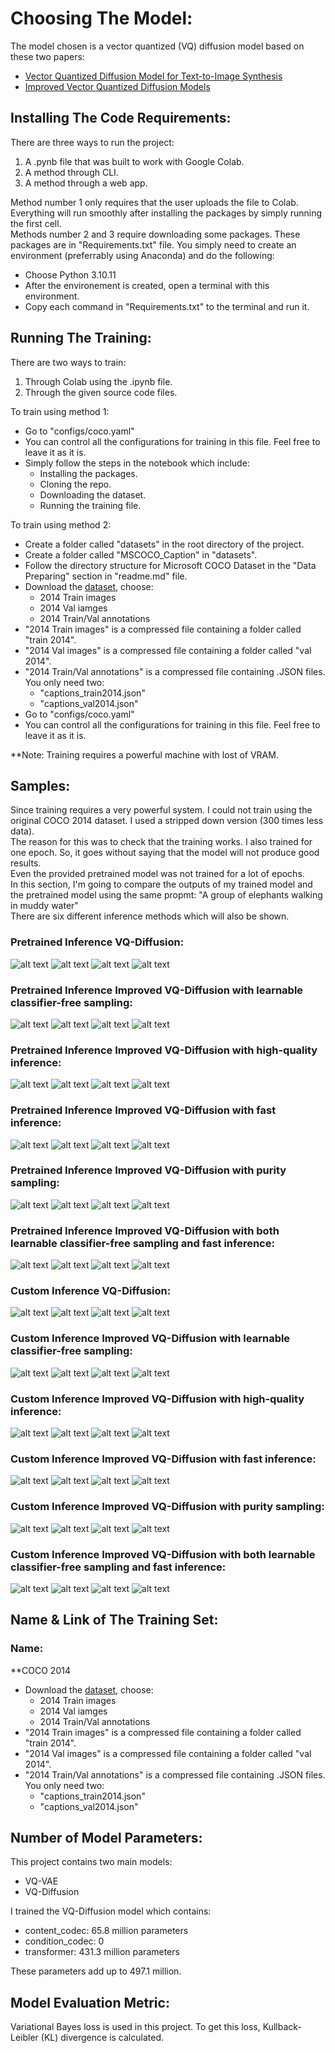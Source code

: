 # Choosing The Model:<br />

The model chosen is a vector quantized (VQ) diffusion model based on these two papers:<br />
- [Vector Quantized Diffusion Model for Text-to-Image Synthesis](https://arxiv.org/pdf/2111.14822.pdf)
- [Improved Vector Quantized Diffusion Models](https://arxiv.org/pdf/2205.16007.pdf)

## Installing The Code Requirements:<br />

There are three ways to run the project:<br />
1. A .pynb file that was built to work with Google Colab.
2. A method through CLI.
3. A method through a web app.

Method number 1 only requires that the user uploads the file to Colab. Everything will run smoothly after installing the packages by simply running the first cell.<br />
Methods number 2 and 3 require downloading some packages. These packages are in "Requirements.txt" file. You simply need to create an environment (preferrably using Anaconda) and do the following:<br />
- Choose Python 3.10.11
- After the environement is created, open a terminal with this environment.
- Copy each command in "Requirements.txt" to the terminal and run it.

## Running The Training:<br />

There are two ways to train:<br />
1. Through Colab using the .ipynb file.
2. Through the given source code files.

To train using method 1:<br />
- Go to "configs/coco.yaml"
- You can control all the configurations for training in this file. Feel free to leave it as it is.
- Simply follow the steps in the notebook which include:
  - Installing the packages.
  - Cloning the repo.
  - Downloading the dataset.
  - Running the training file.

To train using method 2:<br />
- Create a folder called "datasets" in the root directory of the project.
- Create a folder called "MSCOCO_Caption" in "datasets".
- Follow the directory structure for Microsoft COCO Dataset in the "Data Preparing" section in "readme.md" file.
- Download the [dataset](https://cocodataset.org/#download), choose:
  - 2014 Train images
  - 2014 Val iamges
  - 2014 Train/Val annotations
- "2014 Train images" is a compressed file containing a folder called "train 2014".
- "2014 Val images" is a compressed file containing a folder called "val 2014".
- "2014 Train/Val annotations" is a compressed file containing .JSON files. You only need two:
  - "captions_train2014.json"
  - "captions_val2014.json"
- Go to "configs/coco.yaml"
- You can control all the configurations for training in this file. Feel free to leave it as it is.

**Note: Training requires a powerful machine with lost of VRAM.<br />

## Samples:<br />

Since training requires a very powerful system. I could not train using the original COCO 2014 dataset. I used a stripped down version (300 times less data).<br />
The reason for this was to check that the training works. I also trained for one epoch. So, it goes without saying that the model will not produce good results.<br />
Even the provided pretrained model was not trained for a lot of epochs.<br />
In this section, I'm going to compare the outputs of my trained model and the pretrained model using the same propmt: "A group of elephants walking in muddy water"<br />
There are six different inference methods which will also be shown.<br />

### Pretrained Inference VQ-Diffusion:<br />
![alt text](https://github.com/AhmedHashish123/VQ-Diffusion/blob/main/Samples/Pretrained/pretrained_1/000000.png)
![alt text](https://github.com/AhmedHashish123/VQ-Diffusion/blob/main/Samples/Pretrained/pretrained_1/000001.png)
![alt text](https://github.com/AhmedHashish123/VQ-Diffusion/blob/main/Samples/Pretrained/pretrained_1/000002.png)
![alt text](https://github.com/AhmedHashish123/VQ-Diffusion/blob/main/Samples/Pretrained/pretrained_1/000003.png)

### Pretrained Inference Improved VQ-Diffusion with learnable classifier-free sampling:<br />
![alt text](https://github.com/AhmedHashish123/VQ-Diffusion/blob/main/Samples/Pretrained/pretrained_2/000000.png)
![alt text](https://github.com/AhmedHashish123/VQ-Diffusion/blob/main/Samples/Pretrained/pretrained_2/000001.png)
![alt text](https://github.com/AhmedHashish123/VQ-Diffusion/blob/main/Samples/Pretrained/pretrained_2/000002.png)
![alt text](https://github.com/AhmedHashish123/VQ-Diffusion/blob/main/Samples/Pretrained/pretrained_2/000003.png)

### Pretrained Inference Improved VQ-Diffusion with high-quality inference:<br />
![alt text](https://github.com/AhmedHashish123/VQ-Diffusion/blob/main/Samples/Pretrained/pretrained_3/000000.png)
![alt text](https://github.com/AhmedHashish123/VQ-Diffusion/blob/main/Samples/Pretrained/pretrained_3/000001.png)
![alt text](https://github.com/AhmedHashish123/VQ-Diffusion/blob/main/Samples/Pretrained/pretrained_3/000002.png)
![alt text](https://github.com/AhmedHashish123/VQ-Diffusion/blob/main/Samples/Pretrained/pretrained_3/000003.png)

### Pretrained Inference Improved VQ-Diffusion with fast inference:<br />
![alt text](https://github.com/AhmedHashish123/VQ-Diffusion/blob/main/Samples/Pretrained/pretrained_4/000000.png)
![alt text](https://github.com/AhmedHashish123/VQ-Diffusion/blob/main/Samples/Pretrained/pretrained_4/000001.png)
![alt text](https://github.com/AhmedHashish123/VQ-Diffusion/blob/main/Samples/Pretrained/pretrained_4/000002.png)
![alt text](https://github.com/AhmedHashish123/VQ-Diffusion/blob/main/Samples/Pretrained/pretrained_4/000003.png)

### Pretrained Inference Improved VQ-Diffusion with purity sampling:<br />
![alt text](https://github.com/AhmedHashish123/VQ-Diffusion/blob/main/Samples/Pretrained/pretrained_5/000000.png)
![alt text](https://github.com/AhmedHashish123/VQ-Diffusion/blob/main/Samples/Pretrained/pretrained_5/000001.png)
![alt text](https://github.com/AhmedHashish123/VQ-Diffusion/blob/main/Samples/Pretrained/pretrained_5/000002.png)
![alt text](https://github.com/AhmedHashish123/VQ-Diffusion/blob/main/Samples/Pretrained/pretrained_5/000003.png)

### Pretrained Inference Improved VQ-Diffusion with both learnable classifier-free sampling and fast inference:<br />
![alt text](https://github.com/AhmedHashish123/VQ-Diffusion/blob/main/Samples/Pretrained/pretrained_6/000000.png)
![alt text](https://github.com/AhmedHashish123/VQ-Diffusion/blob/main/Samples/Pretrained/pretrained_6/000001.png)
![alt text](https://github.com/AhmedHashish123/VQ-Diffusion/blob/main/Samples/Pretrained/pretrained_6/000002.png)
![alt text](https://github.com/AhmedHashish123/VQ-Diffusion/blob/main/Samples/Pretrained/pretrained_6/000003.png)

### Custom Inference VQ-Diffusion:<br />
![alt text](https://github.com/AhmedHashish123/VQ-Diffusion/tree/main/Samples/Custom/custom_1/000000.png)
![alt text](https://github.com/AhmedHashish123/VQ-Diffusion/tree/main/Samples/Custom/custom_1/000001.png)
![alt text](https://github.com/AhmedHashish123/VQ-Diffusion/tree/main/Samples/Custom/custom_1/000002.png)
![alt text](https://github.com/AhmedHashish123/VQ-Diffusion/tree/main/Samples/Custom/custom_1/000003.png)

### Custom Inference Improved VQ-Diffusion with learnable classifier-free sampling:<br />
![alt text](https://github.com/AhmedHashish123/VQ-Diffusion/tree/main/Samples/Custom/custom_2/000000.png)
![alt text](https://github.com/AhmedHashish123/VQ-Diffusion/tree/main/Samples/Custom/custom_2/000001.png)
![alt text](https://github.com/AhmedHashish123/VQ-Diffusion/tree/main/Samples/Custom/custom_2/000002.png)
![alt text](https://github.com/AhmedHashish123/VQ-Diffusion/tree/main/Samples/Custom/custom_2/000003.png)

### Custom Inference Improved VQ-Diffusion with high-quality inference:<br />
![alt text](https://github.com/AhmedHashish123/VQ-Diffusion/tree/main/Samples/Custom/custom_3/000000.png)
![alt text](https://github.com/AhmedHashish123/VQ-Diffusion/tree/main/Samples/Custom/custom_3/000001.png)
![alt text](https://github.com/AhmedHashish123/VQ-Diffusion/tree/main/Samples/Custom/custom_3/000002.png)
![alt text](https://github.com/AhmedHashish123/VQ-Diffusion/tree/main/Samples/Custom/custom_3/000003.png)

### Custom Inference Improved VQ-Diffusion with fast inference:<br />
![alt text](https://github.com/AhmedHashish123/VQ-Diffusion/tree/main/Samples/Custom/custom_4/000000.png)
![alt text](https://github.com/AhmedHashish123/VQ-Diffusion/tree/main/Samples/Custom/custom_4/000001.png)
![alt text](https://github.com/AhmedHashish123/VQ-Diffusion/tree/main/Samples/Custom/custom_4/000002.png)
![alt text](https://github.com/AhmedHashish123/VQ-Diffusion/tree/main/Samples/Custom/custom_4/000003.png)

### Custom Inference Improved VQ-Diffusion with purity sampling:<br />
![alt text](https://github.com/AhmedHashish123/VQ-Diffusion/tree/main/Samples/Custom/custom_5/000000.png)
![alt text](https://github.com/AhmedHashish123/VQ-Diffusion/tree/main/Samples/Custom/custom_5/000001.png)
![alt text](https://github.com/AhmedHashish123/VQ-Diffusion/tree/main/Samples/Custom/custom_5/000002.png)
![alt text](https://github.com/AhmedHashish123/VQ-Diffusion/tree/main/Samples/Custom/custom_5/000003.png)

### Custom Inference Improved VQ-Diffusion with both learnable classifier-free sampling and fast inference:<br />
![alt text](https://github.com/AhmedHashish123/VQ-Diffusion/tree/main/Samples/Custom/custom_6/000000.png)
![alt text](https://github.com/AhmedHashish123/VQ-Diffusion/tree/main/Samples/Custom/custom_6/000001.png)
![alt text](https://github.com/AhmedHashish123/VQ-Diffusion/tree/main/Samples/Custom/custom_6/000002.png)
![alt text](https://github.com/AhmedHashish123/VQ-Diffusion/tree/main/Samples/Custom/custom_6/000003.png)

## Name & Link of The Training Set:<br />

### Name:<br />
**COCO 2014<br />

- Download the [dataset](https://cocodataset.org/#download), choose:
  - 2014 Train images
  - 2014 Val iamges
  - 2014 Train/Val annotations
- "2014 Train images" is a compressed file containing a folder called "train 2014".
- "2014 Val images" is a compressed file containing a folder called "val 2014".
- "2014 Train/Val annotations" is a compressed file containing .JSON files. You only need two:
  - "captions_train2014.json"
  - "captions_val2014.json"

## Number of Model Parameters:<br />

This project contains two main models:<br />
- VQ-VAE
- VQ-Diffusion

I trained the VQ-Diffusion model which contains:<br />
- content_codec: 65.8 million parameters
- condition_codec: 0
- transformer: 431.3 million parameters

These parameters add up to 497.1 million.<br />

## Model Evaluation Metric:<br />

Variational Bayes loss is used in this project. To get this loss, Kullback-Leibler (KL) divergence is calculated.
  
